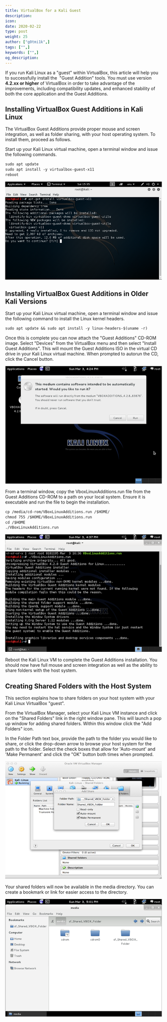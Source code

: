 ```yaml
---
title: VirtualBox for a Kali Guest
description:
icon:
date: 2020-02-22
type: post
weight: 25
author: ["g0tmi1k",]
tags: ["",]
keywords: ["",]
og_description:
---
```


If you run Kali Linux as a "guest" within VirtualBox, this article will help you to successfully install the  "Guest Addition" tools.
You must use version **4.2.xx or higher** of VirtualBox in order to take advantage of the improvements, including compatibility updates, and enhanced stability of both the core application and the Guest Additions.

## Installing VirtualBox Guest Additions in Kali Linux

The VirtualBox Guest Additions provide proper mouse and screen integration, as well as folder sharing, with your host operating system. To install them, proceed as follows.

Start up your Kali Linux virtual machine, open a terminal window and issue the following commands.

```markdown
sudo apt update
sudo apt install -y virtualbox-guest-x11
reboot
```

![virtualbox-tools](virtualbox-tools.png)

## Installing VirtualBox Guest Additions in Older Kali Versions

Start up your Kali Linux virtual machine, open a terminal window and issue the following command to install the Linux kernel headers.

```markdown
sudo apt update && sudo apt install -y linux-headers-$(uname -r)
```

Once this is complete you can now attach the "Guest Additions" CD-ROM image. Select "Devices" from the VirtualBox menu and then select "Install Guest Additions". This will mount the Guest Additions ISO in the virtual CD drive in your Kali Linux virtual machine. When prompted to autorun the CD, click the Cancel button.

![VirtualBox-Cancel-Auto-Run](Figure-17-Cancel-Auto-Run.png)

From a terminal window, copy the VboxLinuxAdditions.run file from the Guest Additions CD-ROM to a path on your local system. Ensure it is executable and run the file to begin the installation.

```markdown
cp /media/cd-rom/VBoxLinuxAdditions.run /$HOME/
chmod 755 /$HOME/VBoxLinuxAdditions.run
cd /$HOME
./VBoxLinuxAdditions.run
```

![VirtualBox-VBox-Additions-Install](Figure-19-VBox-Additions-Install.png)

Reboot the Kali Linux VM to complete the Guest Additions installation. You should now have full mouse and screen integration as well as the ability to share folders with the host system.

## Creating Shared Folders with the Host System

This section explains how to share folders on your host system with your Kali Linux VirtualBox "guest".

From the VirtualBox Manager, select your Kali Linux VM instance and click on the "Shared Folders" link in the right window pane. This will launch a pop up window for adding shared folders. Within this window click the "Add Folders" icon.

In the Folder Path text box, provide the path to the folder you would like to share, or click the drop-down arrow to browse your host system for the path to the folder. Select the check boxes that allow for 'Auto-mount' and 'Make Permanent' and click the "OK" button both times when prompted.

![Figure-20-Shared-folder-config](Figure-20-Shared-folder-config.png)

Your shared folders will now be available in the media directory. You can create a bookmark or link for easier access to the directory.

![VirtualBox-Shared-folder-in-Kali](Figure-21-Shared-folder-in-Kali.png)
